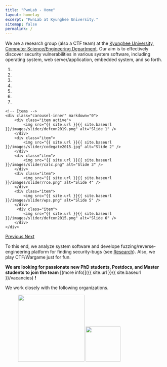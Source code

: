```yaml
---
title: "PwnLab - Home"
layout: homelay
excerpt: "PwnLab at Kyunghee University."
sitemap: false
permalink: /
---
```


We are a research group (also a CTF team) at the [Kyunghee University, Computer Science/Engineering Department](http://ce.khu.ac.kr).
Our aim is to effectively discover security vulnerabilities in various system software, including operating system, web server/application, embedded system, and so forth.


<div markdown="0" id="carousel" class="carousel slide" data-ride="carousel" data-interval="4000" data-pause="hover" >
    <!-- Menu -->
    <ol class="carousel-indicators">
        <li data-target="#carousel" data-slide-to="0" class="active"></li>
        <li data-target="#carousel" data-slide-to="1"></li>
        <li data-target="#carousel" data-slide-to="2"></li>
        <li data-target="#carousel" data-slide-to="3"></li>
        <li data-target="#carousel" data-slide-to="4"></li>
        <li data-target="#carousel" data-slide-to="5"></li>
        <li data-target="#carousel" data-slide-to="6"></li>
    </ol>

    <!-- Items -->
    <div class="carousel-inner" markdown="0">
        <div class="item active">
            <img src="{{ site.url }}{{ site.baseurl }}/images/slider/defcon2019.png" alt="Slide 1" />
        </div>
        <div class="item">
            <img src="{{ site.url }}{{ site.baseurl }}/images/slider/codegate2015.jpg" alt="Slide 2" />
        </div>
        <div class="item">
            <img src="{{ site.url }}{{ site.baseurl }}/images/slider/calc.png" alt="Slide 3" />
        </div>
        <div class="item">
            <img src="{{ site.url }}{{ site.baseurl }}/images/slider/rce.png" alt="Slide 4" />
        </div>
        <div class="item">
            <img src="{{ site.url }}{{ site.baseurl }}/images/slider/wps.png" alt="Slide 5" />
        </div>       
         <div class="item">
            <img src="{{ site.url }}{{ site.baseurl }}/images/slider/defcon2015.png" alt="Slide 6" />
        </div>
    </div>
  <a class="left carousel-control" href="#carousel" role="button" data-slide="prev">
    <span class="glyphicon glyphicon-chevron-left" aria-hidden="true"></span>
    <span class="sr-only">Previous</span>
  </a>
  <a class="right carousel-control" href="#carousel" role="button" data-slide="next">
    <span class="glyphicon glyphicon-chevron-right" aria-hidden="true"></span>
    <span class="sr-only">Next</span>
  </a>
</div>


To this end, we analyze system software and develope fuzzing/reverse-engineering platform for finding security-bugs (see [Research](research)).
Also, we play CTF/Wargame just for fun.

 **We are looking for passionate new PhD students, Postdocs, and Master students to join the team** [(more info)]({{ site.url }}{{ site.baseurl }}/vacancies) **!**

We work closely with the following organizations.
<figure class="fourth">
  <img src="{{ site.url }}{{ site.baseurl }}/images/logopic/etri.jpg" style="width: 210px">
  <img src="{{ site.url }}{{ site.baseurl }}/images/logopic/nsr.jpg" style="width: 110px">
</figure>





